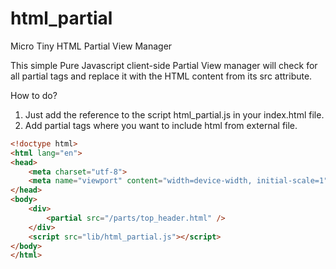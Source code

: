 # html_partial
Micro Tiny HTML Partial View Manager

This simple Pure Javascript client-side Partial View manager will check for all partial tags and replace it with the HTML content from its src attribute.

How to do?

1. Just add the reference to the script html_partial.js in your index.html file.
2. Add partial tags where you want to include html from external file.

  ```html
  <!doctype html>
  <html lang="en">
  <head>
      <meta charset="utf-8">
      <meta name="viewport" content="width=device-width, initial-scale=1">
  </head>
  <body>
      <div>
          <partial src="/parts/top_header.html" /> 
      </div>
      <script src="lib/html_partial.js"></script>
  </body>
  </html>
  ```
